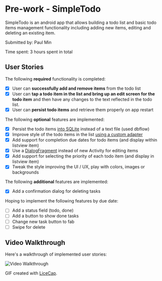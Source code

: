 # Pre-work - SimpleTodo

SimpleTodo is an android app that allows building a todo list and basic todo items management functionality including adding new items, editing and deleting an existing item.

Submitted by: Paul Min

Time spent: 3 hours spent in total

## User Stories

The following **required** functionality is completed:

* [X] User can **successfully add and remove items** from the todo list
* [X] User can **tap a todo item in the list and bring up an edit screen for the todo item** and then have any changes to the text reflected in the todo list.
* [X] User can **persist todo items** and retrieve them properly on app restart

The following **optional** features are implemented:

* [X] Persist the todo items [into SQLite](http://guides.codepath.com/android/Persisting-Data-to-the-Device#sqlite) instead of a text file (used dbflow)
* [X] Improve style of the todo items in the list [using a custom adapter](http://guides.codepath.com/android/Using-an-ArrayAdapter-with-ListView)
* [X] Add support for completion due dates for todo items (and display within listview item)
* [X] Use a [DialogFragment](http://guides.codepath.com/android/Using-DialogFragment) instead of new Activity for editing items
* [X] Add support for selecting the priority of each todo item (and display in listview item)
* [X] Tweak the style improving the UI / UX, play with colors, images or backgrounds

The following **additional** features are implemented:
* [X] Add a confirmation dialog for deleting tasks

Hoping to implement the following features by due date:
* [ ] Add a status field (todo, done)
* [ ] Add a button to show done tasks
* [ ] Change new task button to fab
* [ ] Swipe for delete

## Video Walkthrough 

Here's a walkthrough of implemented user stories:

<img src='http://i.imgur.com/lI9LzV6.gif' title='Video Walkthrough' width='' alt='Video Walkthrough' />

GIF created with [LiceCap](http://www.cockos.com/licecap/).
